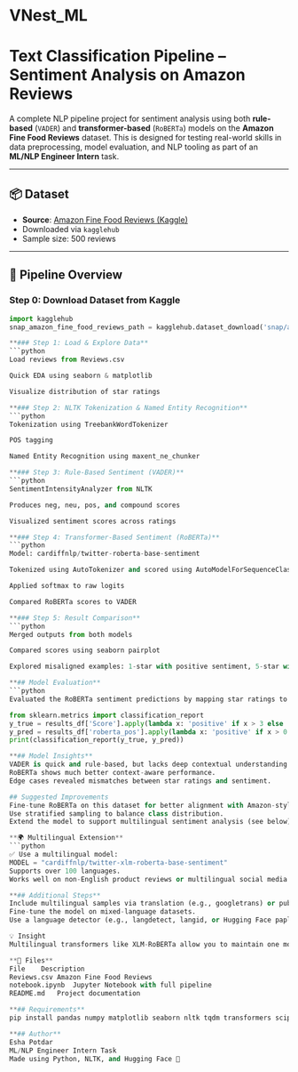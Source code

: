 # VNest_ML
# Text Classification Pipeline – Sentiment Analysis on Amazon Reviews

A complete NLP pipeline project for sentiment analysis using both **rule-based** (`VADER`) and **transformer-based** (`RoBERTa`) models on the **Amazon Fine Food Reviews** dataset. This is designed for testing real-world skills in data preprocessing, model evaluation, and NLP tooling as part of an **ML/NLP Engineer Intern** task.

---

## 📦 Dataset

- **Source**: [Amazon Fine Food Reviews (Kaggle)](https://www.kaggle.com/datasets/snap/amazon-fine-food-reviews)
- Downloaded via `kagglehub`
- Sample size: 500 reviews

---

## 🔁 Pipeline Overview

### Step 0: Download Dataset from Kaggle

```python
import kagglehub
snap_amazon_fine_food_reviews_path = kagglehub.dataset_download('snap/amazon-fine-food-reviews')

**### Step 1: Load & Explore Data**
```python
Load reviews from Reviews.csv

Quick EDA using seaborn & matplotlib

Visualize distribution of star ratings

**### Step 2: NLTK Tokenization & Named Entity Recognition**
```python
Tokenization using TreebankWordTokenizer

POS tagging

Named Entity Recognition using maxent_ne_chunker

**### Step 3: Rule-Based Sentiment (VADER)**
```python
SentimentIntensityAnalyzer from NLTK

Produces neg, neu, pos, and compound scores

Visualized sentiment scores across ratings

**### Step 4: Transformer-Based Sentiment (RoBERTa)**
```python
Model: cardiffnlp/twitter-roberta-base-sentiment

Tokenized using AutoTokenizer and scored using AutoModelForSequenceClassification

Applied softmax to raw logits

Compared RoBERTa scores to VADER

**### Step 5: Result Comparison**
```python
Merged outputs from both models

Compared scores using seaborn pairplot

Explored misaligned examples: 1-star with positive sentiment, 5-star with negative sentiment

**## Model Evaluation**
```python
Evaluated the RoBERTa sentiment predictions by mapping star ratings to binary sentiment (positive if score > 3):

from sklearn.metrics import classification_report
y_true = results_df['Score'].apply(lambda x: 'positive' if x > 3 else 'negative')
y_pred = results_df['roberta_pos'].apply(lambda x: 'positive' if x > 0.5 else 'negative')
print(classification_report(y_true, y_pred))

**## Model Insights**
VADER is quick and rule-based, but lacks deep contextual understanding.
RoBERTa shows much better context-aware performance.
Edge cases revealed mismatches between star ratings and sentiment.

## Suggested Improvements
Fine-tune RoBERTa on this dataset for better alignment with Amazon-style reviews.
Use stratified sampling to balance class distribution.
Extend the model to support multilingual sentiment analysis (see below).

**🌍 Multilingual Extension**
```python
✅ Use a multilingual model:
MODEL = "cardiffnlp/twitter-xlm-roberta-base-sentiment"
Supports over 100 languages.
Works well on non-English product reviews or multilingual social media posts.

**## Additional Steps**
Include multilingual samples via translation (e.g., googletrans) or public datasets like amazon-massive, paws-x.
Fine-tune the model on mixed-language datasets.
Use a language detector (e.g., langdetect, langid, or Hugging Face papluca/xlm-roberta-base-language-detection) to switch models dynamically.

💡 Insight
Multilingual transformers like XLM-RoBERTa allow you to maintain one model for many languages, enabling global scalability without sacrificing context.

**📁 Files**
File	Description
Reviews.csv	Amazon Fine Food Reviews
notebook.ipynb	Jupyter Notebook with full pipeline
README.md	Project documentation

**## Requirements**
pip install pandas numpy matplotlib seaborn nltk tqdm transformers scipy kagglehub

**## Author**
Esha Potdar
ML/NLP Engineer Intern Task
Made using Python, NLTK, and Hugging Face 🤗
